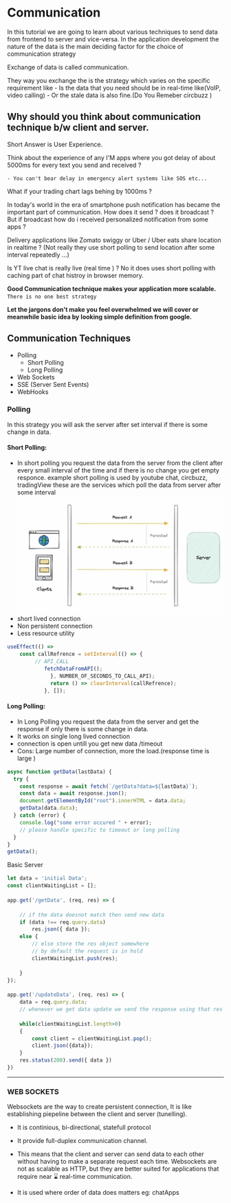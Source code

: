 # Communication

In this tutorial we are going to learn about various techniques to send data from frontend to server and vice-versa.
In the application development the nature of the data is the main deciding factor for the choice of communication strategy

Exchange of data is called communication.

They way you exchange the is the strategy which varies on the specific requirement like - Is the data that you need should be in real-time like(VoIP, video calling) - Or the stale data is also fine.(Do You Remeber circbuzz )

## Why should you think about communication technique b/w client and server.

Short Answer is User Experience.

Think about the experience of any I'M apps where you got delay of about 5000ms for every text you send and received ?

    - You can't bear delay in emergency alert systems like SOS etc...

What if your trading chart lags behing by 1000ms ?

In today's world in the era of smartphone push notification has became the important part of communication. How does it send ? does it broadcast ? But if broadcast how do i received personalized notification from some apps ?

Delivery applications like Zomato swiggy or Uber / Uber eats share location in realtime ? (Not really they use short polling to send location after some interval repeatedly ...)

Is YT live chat is really live (real time ) ?
No it does uses short polling with caching part of chat histroy in browser memory.

**Good Communication technique makes your application more scalable.**
`There is no one best strategy`

**Let the jargons don't make you feel overwhelmed we will cover or meanwhile basic idea by looking simple definition from google.**

## Communication Techniques

- Polling
  - Short Polling
  - Long Polling
- Web Sockets
- SSE (Server Sent Events)
- WebHooks

### Polling

In this strategy you will ask the server after set interval if there is some change in data.

#### Short Polling:

- In short polling you request the data from the server from the client after every small interval of the time and if there is no change you get empty responce.
  example short polling is used by youtube chat, circbuzz, tradingView these are the services which poll the data from server after some interval
  ![short polling](shortPolling.png)
- short lived connection
- Non persistent connection
- Less resource utility

```JavaScript
useEffect(() =>
    const callRefrence = setInterval(() => {
         // API_CALL
            fetchDataFromAPI();
              }, NUMBER_OF_SECONDS_TO_CALL_API);
              return () => clearInterval(callRefrence);
            }, []);
```

#### Long Polling:

- In Long Polling you request the data from the server and get the response if only there is some change in data.
- It works on single long lived connection
- connection is open untill you get new data /timeout
- Cons: Large number of connection, more the load.(response time is large )

```javascript
async function getData(lastData) {
  try {
    const response = await fetch(`/getData?data=${lastData}`);
    const data = await response.json();
    document.getElementById("root").innerHTML = data.data;
    getData(data.data);
  } catch (error) {
    console.log("some error occured " + error);
    // please handle specific to timeout or long polling
  }
}
getData();
```

Basic Server

```JavaScript
let data = 'initial Data';
const clientWaitingList = [];

app.get('/getData', (req, res) => {

    // if the data doesnot match then send new data
    if (data !== req.query.data)
        res.json({ data });
    else {
        // else store the res object somewhere
        // by default the request is in hold
        clientWaitingList.push(res);

    }
});

app.get('/updateData', (req, res) => {
    data = req.query.data;
    // whenever we get data update we send the response using that res obj.

    while(clientWaitingList.length>0)
    {
        const client = clientWaitingList.pop();
        client.json({data});
    }
    res.status(200).send({ data })
})

```

---

### WEB SOCKETS

Websockets are the way to create persistent connection, It is like establishing piepeline between the client and server (tunelling).

- It is continious, bi-directional, statefull protocol

- It provide full-duplex communication channel.

- This means that the client and server can send data to each other without having to make a separate request each time. Websockets are not as scalable as HTTP, but they are better suited for applications that require near ⌛ real-time communication.

- It is used where order of data does matters eg: chatApps
